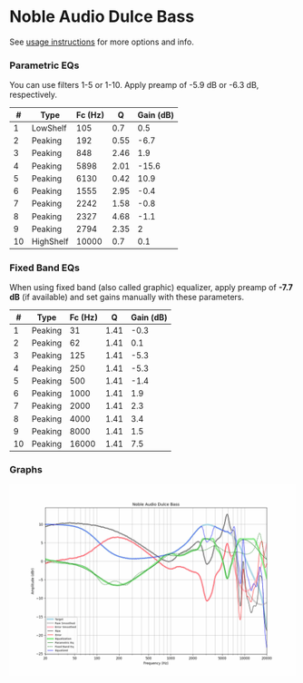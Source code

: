 # Noble Audio Dulce Bass
See [usage instructions](https://github.com/jaakkopasanen/AutoEq#usage) for more options and info.

### Parametric EQs
You can use filters 1-5 or 1-10. Apply preamp of -5.9 dB or -6.3 dB, respectively.

|   # | Type      |   Fc (Hz) |    Q |   Gain (dB) |
|-----|-----------|-----------|------|-------------|
|   1 | LowShelf  |       105 | 0.7  |         0.5 |
|   2 | Peaking   |       192 | 0.55 |        -6.7 |
|   3 | Peaking   |       848 | 2.46 |         1.9 |
|   4 | Peaking   |      5898 | 2.01 |       -15.6 |
|   5 | Peaking   |      6130 | 0.42 |        10.9 |
|   6 | Peaking   |      1555 | 2.95 |        -0.4 |
|   7 | Peaking   |      2242 | 1.58 |        -0.8 |
|   8 | Peaking   |      2327 | 4.68 |        -1.1 |
|   9 | Peaking   |      2794 | 2.35 |         2   |
|  10 | HighShelf |     10000 | 0.7  |         0.1 |

### Fixed Band EQs
When using fixed band (also called graphic) equalizer, apply preamp of **-7.7 dB** (if available) and set gains manually with these parameters.

|   # | Type    |   Fc (Hz) |    Q |   Gain (dB) |
|-----|---------|-----------|------|-------------|
|   1 | Peaking |        31 | 1.41 |        -0.3 |
|   2 | Peaking |        62 | 1.41 |         0.1 |
|   3 | Peaking |       125 | 1.41 |        -5.3 |
|   4 | Peaking |       250 | 1.41 |        -5.3 |
|   5 | Peaking |       500 | 1.41 |        -1.4 |
|   6 | Peaking |      1000 | 1.41 |         1.9 |
|   7 | Peaking |      2000 | 1.41 |         2.3 |
|   8 | Peaking |      4000 | 1.41 |         3.4 |
|   9 | Peaking |      8000 | 1.41 |         1.5 |
|  10 | Peaking |     16000 | 1.41 |         7.5 |

### Graphs
![](./Noble%20Audio%20Dulce%20Bass.png)
